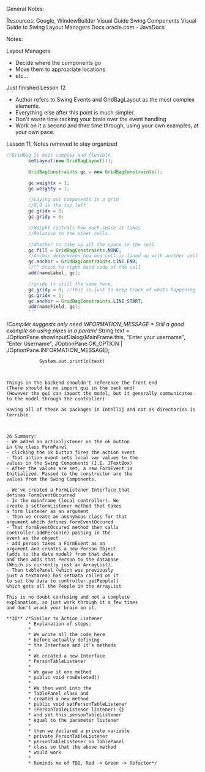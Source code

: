General Notes:

Resources:
Google, WindowBuilder
Visual Guide Swing Components
Visual Guide to Swing Layout Managers
Docs.oracle.com - JavaDocs

Notes:

Layout Managers
- Decide where the components go
- Move them to appropriate locations
- etc...

Just finished Lesson 12
- Author refers to Swing Events and
GridBagLayout as the most complex elements.
- Everything else after this point is much
simpler.
- Don't waste time racking your brain over
the event handling
- Work on it a second and third time through,
using your own examples, at your own pace.


Lesson 11, Notes removed to stay organized
``` java
//GridBag is most complex and flexible
        setLayout(new GridBagLayout());

        GridBagConstraints gc = new GridBagConstraints();

        gc.weightx = 1;
        gc.weighty = 1;

        //Laying out components in a grid
        //0,0 is the top left
        gc.gridx = 0;
        gc.gridy = 0;

        //Weight controls how much space it takes
        //Relative to the other cells.

        //Whether to take up all the space in the cell
        gc.fill = GridBagConstraints.NONE;
        //Anchor determines how one cell is lined up with another cell
        gc.anchor = GridBagConstraints.LINE_END;
        //^^ Stick to right hand side of the cell
        add(nameLabel, gc);

        //gridy is still the same here,
        gc.gridy = 0; //This is just to keep track of whats happening
        gc.gridx = 1;
        gc.anchor = GridBagConstraints.LINE_START;
        add(nameField, gc);
        ```


```
/*Compiler suggests only need INFORMATION_MESSAGE
                * Still a good example on using pipes in a param*/
                String text = JOptionPane.showInputDialog(MainFrame.this,
                        "Enter your username",
                        "Enter Username",
                        JOptionPane.OK_OPTION | JOptionPane.INFORMATION_MESSAGE);


                System.out.println(text)
```


Things in the backend shouldn't reference the front end
(There should be no import gui in the back end)
(However the gui can import the model, but it generally communicates to the model through the controller)

Having all of these as packages in Intellij and not as directories is terrible.



26 Summary:
- We added an actionlistener on the ok button
in the class FormPanel
- clicking the ok button fires the action event
- That action event sets local var values to the
values in the Swing Components (I.E. JTextBox)
- After the values are set, a new FormEvent is
Initialized. Passed to the constructor are the
values from the Swing Components.

- We've created a FormListener Interface that
defines FormEventOccurred
- In the mainframe (local controller). We
create a setFormListener method that takes
a form listener as an argument
- Then we create an anonymous class for that
argument which defines formEventOccured
- That formEventOccured method then calls
controller.addPerson(e) passing in the
event as the object
- add person takes a FormEvent as an
argument and creates a new Person Object
(adds to the data model) from that data
and then adds that Person to the database
(Which is currently just an ArrayList).
- Then tablePanel (which was previously
just a textArea) has setData called on it
to set the data to controller.getPeople()
which gets all the People in the ArrayList

This is no doubt confusing and not a complete
explanation, so just work through it a few times
and don't wrack your brain on it.

**30** /*Similar to Action Listener
        * Explanation of steps:
        *
        * We wrote all the code here
        * before actually defining
        * the Interface and it's methods
        *
        * We created a new Interface
        * PersonTableListener
        *
        * We gave it one method
        * public void rowDeleted()
        *
        * We then went into the
        * TablePanel class and
        * created a new method
        * public void setPersonTableListener
        * (PersonTableListener listener) {}
        * and set this.personTableListener
        * equal to the parameter listener
        *
        * then we declared a private variable
        * private PersonTableListener
        * personTableListener in TablePanel
        * class so that the above method
        * would work
        *
        * Reminds me of TDD, Red -> Green -> Refactor*/